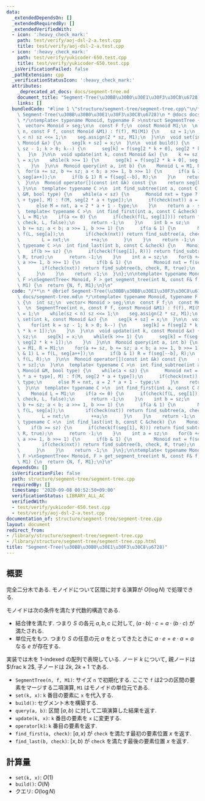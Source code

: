 ```yaml
---
data:
  _extendedDependsOn: []
  _extendedRequiredBy: []
  _extendedVerifiedWith:
  - icon: ':heavy_check_mark:'
    path: test/verify/aoj-dsl-2-a.test.cpp
    title: test/verify/aoj-dsl-2-a.test.cpp
  - icon: ':heavy_check_mark:'
    path: test/verify/yukicoder-650.test.cpp
    title: test/verify/yukicoder-650.test.cpp
  _isVerificationFailed: false
  _pathExtension: cpp
  _verificationStatusIcon: ':heavy_check_mark:'
  attributes:
    _deprecated_at_docs: docs/segment-tree.md
    document_title: "Segment-Tree(\u30BB\u30B0\u30E1\u30F3\u30C8\u6728)"
    links: []
  bundledCode: "#line 1 \"structure/segment-tree/segment-tree.cpp\"\n/**\n * @brief\
    \ Segment-Tree(\u30BB\u30B0\u30E1\u30F3\u30C8\u6728)\n * @docs docs/segment-tree.md\n\
    \ */\ntemplate< typename Monoid, typename F >\nstruct SegmentTree {\n  int sz;\n\
    \  vector< Monoid > seg;\n\n  const F f;\n  const Monoid M1;\n  \n  SegmentTree(int\
    \ n, const F f, const Monoid &M1) : f(f), M1(M1) {\n    sz = 1;\n    while(sz\
    \ < n) sz <<= 1;\n    seg.assign(2 * sz, M1);\n  }\n\n  void set(int k, const\
    \ Monoid &x) {\n    seg[k + sz] = x;\n  }\n\n  void build() {\n    for(int k =\
    \ sz - 1; k > 0; k--) {\n      seg[k] = f(seg[2 * k + 0], seg[2 * k + 1]);\n \
    \   }\n  }\n\n  void update(int k, const Monoid &x) {\n    k += sz;\n    seg[k]\
    \ = x;\n    while(k >>= 1) {\n      seg[k] = f(seg[2 * k + 0], seg[2 * k + 1]);\n\
    \    }\n  }\n\n  Monoid query(int a, int b) {\n    Monoid L = M1, R = M1;\n  \
    \  for(a += sz, b += sz; a < b; a >>= 1, b >>= 1) {\n      if(a & 1) L = f(L,\
    \ seg[a++]);\n      if(b & 1) R = f(seg[--b], R);\n    }\n    return f(L, R);\n\
    \  }\n\n  Monoid operator[](const int &k) const {\n    return seg[k + sz];\n \
    \ }\n\n  template< typename C >\n  int find_subtree(int a, const C &check, Monoid\
    \ &M, bool type) {\n    while(a < sz) {\n      Monoid nxt = type ? f(seg[2 * a\
    \ + type], M) : f(M, seg[2 * a + type]);\n      if(check(nxt)) a = 2 * a + type;\n\
    \      else M = nxt, a = 2 * a + 1 - type;\n    }\n    return a - sz;\n  }\n\n\
    \  template< typename C >\n  int find_first(int a, const C &check) {\n    Monoid\
    \ L = M1;\n    if(a <= 0) {\n      if(check(f(L, seg[1]))) return find_subtree(1,\
    \ check, L, false);\n      return -1;\n    }\n    int b = sz;\n    for(a += sz,\
    \ b += sz; a < b; a >>= 1, b >>= 1) {\n      if(a & 1) {\n        Monoid nxt =\
    \ f(L, seg[a]);\n        if(check(nxt)) return find_subtree(a, check, L, false);\n\
    \        L = nxt;\n        ++a;\n      }\n    }\n    return -1;\n  }\n\n  template<\
    \ typename C >\n  int find_last(int b, const C &check) {\n    Monoid R = M1;\n\
    \    if(b >= sz) {\n      if(check(f(seg[1], R))) return find_subtree(1, check,\
    \ R, true);\n      return -1;\n    }\n    int a = sz;\n    for(b += sz; a < b;\
    \ a >>= 1, b >>= 1) {\n      if(b & 1) {\n        Monoid nxt = f(seg[--b], R);\n\
    \        if(check(nxt)) return find_subtree(b, check, R, true);\n        R = nxt;\n\
    \      }\n    }\n    return -1;\n  }\n};\n\ntemplate< typename Monoid, typename\
    \ F >\nSegmentTree< Monoid, F > get_segment_tree(int N, const F& f, const Monoid&\
    \ M1) {\n  return {N, f, M1};\n}\n"
  code: "/**\n * @brief Segment-Tree(\u30BB\u30B0\u30E1\u30F3\u30C8\u6728)\n * @docs\
    \ docs/segment-tree.md\n */\ntemplate< typename Monoid, typename F >\nstruct SegmentTree\
    \ {\n  int sz;\n  vector< Monoid > seg;\n\n  const F f;\n  const Monoid M1;\n\
    \  \n  SegmentTree(int n, const F f, const Monoid &M1) : f(f), M1(M1) {\n    sz\
    \ = 1;\n    while(sz < n) sz <<= 1;\n    seg.assign(2 * sz, M1);\n  }\n\n  void\
    \ set(int k, const Monoid &x) {\n    seg[k + sz] = x;\n  }\n\n  void build() {\n\
    \    for(int k = sz - 1; k > 0; k--) {\n      seg[k] = f(seg[2 * k + 0], seg[2\
    \ * k + 1]);\n    }\n  }\n\n  void update(int k, const Monoid &x) {\n    k +=\
    \ sz;\n    seg[k] = x;\n    while(k >>= 1) {\n      seg[k] = f(seg[2 * k + 0],\
    \ seg[2 * k + 1]);\n    }\n  }\n\n  Monoid query(int a, int b) {\n    Monoid L\
    \ = M1, R = M1;\n    for(a += sz, b += sz; a < b; a >>= 1, b >>= 1) {\n      if(a\
    \ & 1) L = f(L, seg[a++]);\n      if(b & 1) R = f(seg[--b], R);\n    }\n    return\
    \ f(L, R);\n  }\n\n  Monoid operator[](const int &k) const {\n    return seg[k\
    \ + sz];\n  }\n\n  template< typename C >\n  int find_subtree(int a, const C &check,\
    \ Monoid &M, bool type) {\n    while(a < sz) {\n      Monoid nxt = type ? f(seg[2\
    \ * a + type], M) : f(M, seg[2 * a + type]);\n      if(check(nxt)) a = 2 * a +\
    \ type;\n      else M = nxt, a = 2 * a + 1 - type;\n    }\n    return a - sz;\n\
    \  }\n\n  template< typename C >\n  int find_first(int a, const C &check) {\n\
    \    Monoid L = M1;\n    if(a <= 0) {\n      if(check(f(L, seg[1]))) return find_subtree(1,\
    \ check, L, false);\n      return -1;\n    }\n    int b = sz;\n    for(a += sz,\
    \ b += sz; a < b; a >>= 1, b >>= 1) {\n      if(a & 1) {\n        Monoid nxt =\
    \ f(L, seg[a]);\n        if(check(nxt)) return find_subtree(a, check, L, false);\n\
    \        L = nxt;\n        ++a;\n      }\n    }\n    return -1;\n  }\n\n  template<\
    \ typename C >\n  int find_last(int b, const C &check) {\n    Monoid R = M1;\n\
    \    if(b >= sz) {\n      if(check(f(seg[1], R))) return find_subtree(1, check,\
    \ R, true);\n      return -1;\n    }\n    int a = sz;\n    for(b += sz; a < b;\
    \ a >>= 1, b >>= 1) {\n      if(b & 1) {\n        Monoid nxt = f(seg[--b], R);\n\
    \        if(check(nxt)) return find_subtree(b, check, R, true);\n        R = nxt;\n\
    \      }\n    }\n    return -1;\n  }\n};\n\ntemplate< typename Monoid, typename\
    \ F >\nSegmentTree< Monoid, F > get_segment_tree(int N, const F& f, const Monoid&\
    \ M1) {\n  return {N, f, M1};\n}\n"
  dependsOn: []
  isVerificationFile: false
  path: structure/segment-tree/segment-tree.cpp
  requiredBy: []
  timestamp: '2020-09-08 00:52:50+09:00'
  verificationStatus: LIBRARY_ALL_AC
  verifiedWith:
  - test/verify/yukicoder-650.test.cpp
  - test/verify/aoj-dsl-2-a.test.cpp
documentation_of: structure/segment-tree/segment-tree.cpp
layout: document
redirect_from:
- /library/structure/segment-tree/segment-tree.cpp
- /library/structure/segment-tree/segment-tree.cpp.html
title: "Segment-Tree(\u30BB\u30B0\u30E1\u30F3\u30C8\u6728)"
---
```

## 概要

完全二分木である. モノイドについて区間に対する演算が $O(\log N)$ で処理できる.

モノイドは次の条件を満たす代数的構造である.

* 結合律を満たす. つまり $S$ の各元 $a, b, c$ に対して, $(a \cdot b) \cdot c = a \cdot (b \cdot c)$ が満たされる.
* 単位元をもつ. つまり $S$ の任意の元 $a$ をとってきたときに $a \cdot e = e \cdot a = a$ なる $e$ が存在する.

実装では木を 1-indexed の配列で表現している. ノード $k$ について, 親ノードは $\frac k 2$, 子ノードは $2k$, $2k+1$ である.

* `SegmentTree(n, f, M1)`: サイズ `n` で初期化する. ここで `f` は2つの区間の要素をマージする二項演算, `M1` はモノイドの単位元である.
* `set(k, x)`: `k` 番目の要素に `x` を代入する.
* `build()`: セグメント木を構築する.
* `query(a, b)`: 区間 $[a, b)$ に対して二項演算した結果を返す.
* `update(k, x)`: `k` 番目の要素を `x` に変更する.
* `operator[k]`: `k` 番目の要素を返す.
* `find_first(a, check)`: $[a, x)$ が `check` を満たす最初の要素位置 $x$ を返す.
* `find_last(b, check)`: $[x, b)$ が `check` を満たす最後の要素位置 $x$ を返す.

## 計算量

* `set(k, x)`: $O(1)$
* `build()`: $O(N)$
* クエリ: $O(\log N)$
